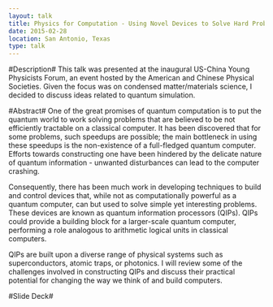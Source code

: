 ```yaml
---
layout: talk
title: Physics for Computation - Using Novel Devices to Solve Hard Problems
date: 2015-02-28
location: San Antonio, Texas
type: talk
---
```


#Description#
This talk was presented at the inaugural US-China Young Physicists Forum, an event hosted by the American and Chinese Physical Societies. Given the focus was on condensed matter/materials science, I decided to discuss ideas related to quantum simulation.

#Abstract#
One of the great promises of quantum computation is to put the quantum world to work solving problems that are believed to be not efficiently tractable on a classical computer. It has been discovered that for some problems, such speedups are possible; the main bottleneck in using these speedups is the non-existence of a full-fledged quantum computer.  Efforts towards constructing one have been hindered by the delicate nature of quantum information - unwanted disturbances can lead to the computer crashing.

Consequently, there has been much work in developing techniques to build and control devices that, while not as computationally powerful as a quantum computer, can but used to solve simple yet interesting problems. These devices are known as quantum information processors (QIPs).  QIPs could provide a building block for a larger-scale quantum computer, performing a role analogous to arithmetic logical units in classical computers.

QIPs are built upon a diverse range of physical systems such as superconductors, atomic traps, or photonics. I will review some of the challenges involved in constructing QIPs and discuss their practical potential for changing the way we think of and build computers.

#Slide Deck#
<script async class="speakerdeck-embed" data-id="fda783dd6fdc4fd093c30ad4071a2745" data-ratio="1.33333333333333" src="//speakerdeck.com/assets/embed.js"></script>
